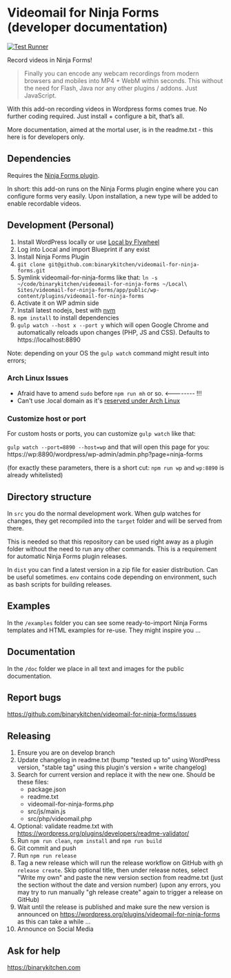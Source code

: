 # Videomail for Ninja Forms (developer documentation)

[![Test Runner](https://github.com/binarykitchen/videomail-for-ninja-forms/actions/workflows/push.yml/badge.svg)](https://github.com/binarykitchen/videomail-for-ninja-forms/actions/workflows/push.yml)

Record videos in Ninja Forms!

> Finally you can encode any webcam recordings from modern browsers and mobiles into MP4 + WebM within seconds. This without the need for Flash, Java nor any other plugins / addons. Just JavaScript.

With this add-on recording videos in Wordpress forms comes true. No further coding required. Just install + configure a bit, that’s all.

More documentation, aimed at the mortal user, is in the readme.txt - this here is for developers only.

## Dependencies

Requires the [Ninja Forms plugin](https://github.com/wpninjas/ninja-forms).

In short: this add-on runs on the Ninja Forms plugin engine where you can configure forms very easily. Upon installation, a new type will be added to enable recordable videos.

## Development (Personal)

1. Install WordPress locally or use [Local by Flywheel](https://local.getflywheel.com/)
2. Log into Local and import Blueprint if any exist
3. Install Ninja Forms Plugin
4. `git clone git@github.com:binarykitchen/videomail-for-ninja-forms.git`
5. Symlink videomail-for-ninja-forms like that: `ln -s ~/code/binarykitchen/videomail-for-ninja-forms ~/Local\ Sites/videomail-for-ninja-forms/app/public/wp-content/plugins/videomail-for-ninja-forms`
6. Activate it on WP admin side
7. Install latest nodejs, best with [nvm](https://github.com/creationix/nvm)
8. `npm install` to install dependencies
9. `gulp watch --host x --port y` which will open Google Chrome and automatically reloads upon changes (PHP, JS and CSS). Defaults to https://localhost:8890

Note: depending on your OS the `gulp watch` command might result into errors;

### Arch Linux Issues

- Afraid have to amend `sudo` before `npm run mh` or so. <-------- !!!
- Can't use .local domain as it's [reserved under Arch Linux](https://community.localwp.com/t/local-tld-is-not-resolved-when-in-hosts-file-if-used-on-arch-based-linux/43793/6)

### Customize host or port

For custom hosts or ports, you can customize `gulp watch` like that:

`gulp watch --port=8890 --host=wp` and that will open this page for you:
https://wp:8890/wordpress/wp-admin/admin.php?page=ninja-forms

(for exactly these parameters, there is a short cut: `npm run wp` and `wp:8890` is already whitelisted)

## Directory structure

In `src` you do the normal development work. When gulp watches for changes, they get recompiled into the `target` folder and will be served from there.

This is needed so that this repository can be used right away as a plugin folder without the need to run any other commands. This is a requirement for automatic Ninja Forms plugin releases.

In `dist` you can find a latest version in a zip file for easier distribution. Can be useful sometimes. `env` contains code depending on environment, such as bash scripts for building releases.

## Examples

In the `/examples` folder you can see some ready-to-import Ninja Forms templates and HTML examples for re-use. They might inspire you …

## Documentation

In the `/doc` folder we place in all text and images for the public documentation.

## Report bugs

https://github.com/binarykitchen/videomail-for-ninja-forms/issues

## Releasing

1. Ensure you are on develop branch
2. Update changelog in readme.txt (bump "tested up to" using WordPress version, "stable tag" using this plugin's version + write changelog)
3. Search for current version and replace it with the new one. Should be these files:
   - package.json
   - readme.txt
   - videomail-for-ninja-forms.php
   - src/js/main.js
   - src/php/videomail.php
4. Optional: validate readme.txt with https://wordpress.org/plugins/developers/readme-validator/
5. Run `npm run clean`, `npm install` and `npm run build`
6. Git commit and push
7. Run `npm run release`
8. Tag a new release which will run the release workflow on GitHub with `gh release create`.
   Skip optional title, then under release notes, select "Write my own" and
   paste the new version section from readme.txt (just the section without the date and version number)
   (upon any errors, you may try to run manually "gh release create" again to trigger a release on GitHub)
9. Wait until the release is published and
   make sure the new version is announced on https://wordpress.org/plugins/videomail-for-ninja-forms as
   this can take a while ...
10. Announce on Social Media

## Ask for help

https://binarykitchen.com
